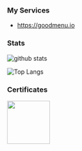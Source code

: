 ### My Services

- https://goodmenu.io

### Stats

![github stats](https://github-readme-stats.vercel.app/api?username=tam315&show_icons=true&hide_title=true&count_private=true)

![Top Langs](https://github-readme-stats.vercel.app/api/top-langs/?username=tam315&layout=compact)

### Certificates

<a href="http://www.credly.com/badges/0a5d0729-6520-46ab-9172-008e9911ac0a"><img src="https://images.credly.com/size/200x200/images/0e284c3f-5164-4b21-8660-0d84737941bc/image.png" width="100px"/></a>
